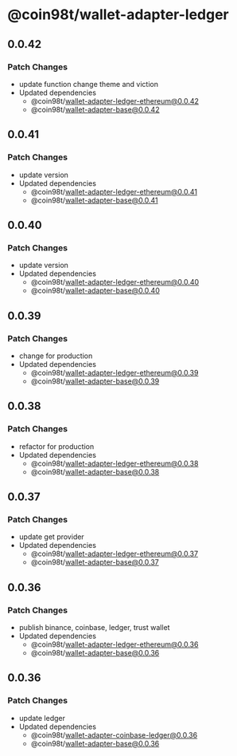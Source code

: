 # @coin98t/wallet-adapter-ledger

## 0.0.42

### Patch Changes

- update function change theme and viction
- Updated dependencies
  - @coin98t/wallet-adapter-ledger-ethereum@0.0.42
  - @coin98t/wallet-adapter-base@0.0.42

## 0.0.41

### Patch Changes

- update version
- Updated dependencies
  - @coin98t/wallet-adapter-ledger-ethereum@0.0.41
  - @coin98t/wallet-adapter-base@0.0.41

## 0.0.40

### Patch Changes

- update version
- Updated dependencies
  - @coin98t/wallet-adapter-ledger-ethereum@0.0.40
  - @coin98t/wallet-adapter-base@0.0.40

## 0.0.39

### Patch Changes

- change for production
- Updated dependencies
  - @coin98t/wallet-adapter-ledger-ethereum@0.0.39
  - @coin98t/wallet-adapter-base@0.0.39

## 0.0.38

### Patch Changes

- refactor for production
- Updated dependencies
  - @coin98t/wallet-adapter-ledger-ethereum@0.0.38
  - @coin98t/wallet-adapter-base@0.0.38

## 0.0.37

### Patch Changes

- update get provider
- Updated dependencies
  - @coin98t/wallet-adapter-ledger-ethereum@0.0.37
  - @coin98t/wallet-adapter-base@0.0.37

## 0.0.36

### Patch Changes

- publish binance, coinbase, ledger, trust wallet
- Updated dependencies
  - @coin98t/wallet-adapter-ledger-ethereum@0.0.36
  - @coin98t/wallet-adapter-base@0.0.36

## 0.0.36

### Patch Changes

- update ledger
- Updated dependencies
  - @coin98t/wallet-adapter-coinbase-ledger@0.0.36
  - @coin98t/wallet-adapter-base@0.0.36
